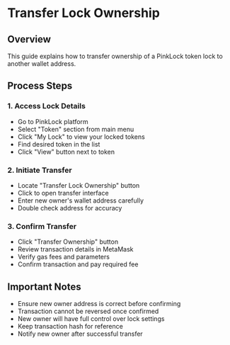 # Transfer Lock Ownership

## Overview
This guide explains how to transfer ownership of a PinkLock token lock to another wallet address.

## Process Steps

### 1. Access Lock Details
- Go to PinkLock platform
- Select "Token" section from main menu
- Click "My Lock" to view your locked tokens
- Find desired token in the list
- Click "View" button next to token

### 2. Initiate Transfer
- Locate "Transfer Lock Ownership" button
- Click to open transfer interface
- Enter new owner's wallet address carefully
- Double check address for accuracy

### 3. Confirm Transfer
- Click "Transfer Ownership" button
- Review transaction details in MetaMask
- Verify gas fees and parameters
- Confirm transaction and pay required fee

## Important Notes
- Ensure new owner address is correct before confirming
- Transaction cannot be reversed once confirmed
- New owner will have full control over lock settings
- Keep transaction hash for reference
- Notify new owner after successful transfer